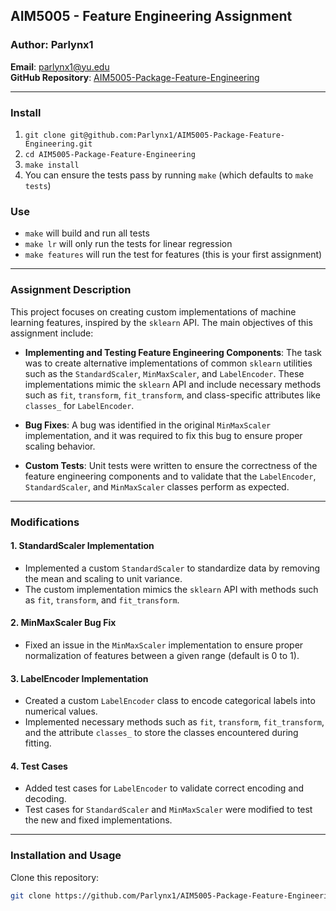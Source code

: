 ## AIM5005 - Feature Engineering Assignment

### Author: Parlynx1  
**Email**: parlynx1@yu.edu  
**GitHub Repository**: [AIM5005-Package-Feature-Engineering](https://github.com/Parlynx1/AIM5005-Package-Feature-Engineering)

---

### Install
1. `git clone git@github.com:Parlynx1/AIM5005-Package-Feature-Engineering.git`
2. `cd AIM5005-Package-Feature-Engineering`
3. `make install`
4. You can ensure the tests pass by running `make` (which defaults to `make tests`)

### Use
- `make` will build and run all tests
- `make lr` will only run the tests for linear regression
- `make features` will run the test for features (this is your first assignment)

---

### Assignment Description

This project focuses on creating custom implementations of machine learning features, inspired by the `sklearn` API. The main objectives of this assignment include:

- **Implementing and Testing Feature Engineering Components**: The task was to create alternative implementations of common `sklearn` utilities such as the `StandardScaler`, `MinMaxScaler`, and `LabelEncoder`. These implementations mimic the `sklearn` API and include necessary methods such as `fit`, `transform`, `fit_transform`, and class-specific attributes like `classes_` for `LabelEncoder`.
  
- **Bug Fixes**: A bug was identified in the original `MinMaxScaler` implementation, and it was required to fix this bug to ensure proper scaling behavior.
  
- **Custom Tests**: Unit tests were written to ensure the correctness of the feature engineering components and to validate that the `LabelEncoder`, `StandardScaler`, and `MinMaxScaler` classes perform as expected.

---

### Modifications

#### 1. **StandardScaler Implementation**
   - Implemented a custom `StandardScaler` to standardize data by removing the mean and scaling to unit variance.
   - The custom implementation mimics the `sklearn` API with methods such as `fit`, `transform`, and `fit_transform`.

#### 2. **MinMaxScaler Bug Fix**
   - Fixed an issue in the `MinMaxScaler` implementation to ensure proper normalization of features between a given range (default is 0 to 1).

#### 3. **LabelEncoder Implementation**
   - Created a custom `LabelEncoder` class to encode categorical labels into numerical values.
   - Implemented necessary methods such as `fit`, `transform`, `fit_transform`, and the attribute `classes_` to store the classes encountered during fitting.

#### 4. **Test Cases**
   - Added test cases for `LabelEncoder` to validate correct encoding and decoding.
   - Test cases for `StandardScaler` and `MinMaxScaler` were modified to test the new and fixed implementations.

---

### Installation and Usage

 Clone this repository:
   ```bash
   git clone https://github.com/Parlynx1/AIM5005-Package-Feature-Engineering.git
